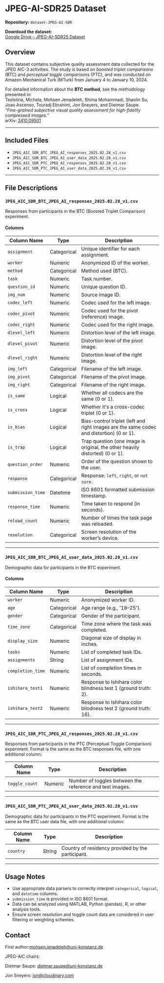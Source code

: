 # JPEG-AI-SDR25 Dataset

**Repository:** `dataset-JPEG-AI-SDR`

**Download the dataset:**  
[Google Drive – JPEG-AI-SDR25 Dataset](https://drive.google.com/file/d/19P_avUx-wVPyqTS2efFgVc0tbWQ7viVO/view?usp=sharing)

## Overview

This dataset contains subjective quality assessment data collected for the JPEG AIC-3 activities. The study is based on *boosted triplet comparisons* (BTC) and *perceptual toggle comparisons* (PTC), and was conducted on Amazon Mechanical Turk (MTurk) from January 4 to January 10, 2024.

For detailed information about the **BTC method**, see the methodology presented in:  
Testolina, Michela, Mohsen Jenadeleh, Shima Mohammadi, Shaolin Su, Joao Ascenso, Touradj Ebrahimi, Jon Sneyers, and Dietmar Saupe.  
*"Fine-grained subjective visual quality assessment for high-fidelity compressed images."*  
arXiv: [2410.09501](https://arxiv.org/pdf/2410.09501)

---

## Included Files

- `JPEG_AIC_SDR_BTC_JPEG_AI_responses_2025.02.28_v1.csv`
- `JPEG_AIC_SDR_BTC_JPEG_AI_user_data_2025.02.28_v1.csv`
- `JPEG_AIC_SDR_PTC_JPEG_AI_responses_2025.02.28_v1.csv`
- `JPEG_AIC_SDR_PTC_JPEG_AI_user_data_2025.02.28_v1.csv`

---

## File Descriptions

### `JPEG_AIC_SDR_BTC_JPEG_AI_responses_2025.02.28_v1.csv`

Responses from participants in the BTC (Boosted Triplet Comparison) experiment.

#### Columns

| Column Name       | Type        | Description                                                                                      |
|-------------------|-------------|--------------------------------------------------------------------------------------------------|
| `assignment`      | Categorical | Unique identifier for each assignment.                                                          |
| `worker`          | Numeric     | Anonymized ID of the worker.                                                                    |
| `method`          | Categorical | Method used (BTC).                                                                              |
| `task`            | Numeric     | Task number.                                                                                     |
| `question_id`     | Numeric     | Unique question ID.                                                                             |
| `img_num`         | Numeric     | Source image ID.                                                                                |
| `codec_left`      | Numeric     | Codec used for the left image.                                                                  |
| `codec_pivot`     | Numeric     | Codec used for the pivot (reference) image.                                                     |
| `codec_right`     | Numeric     | Codec used for the right image.                                                                 |
| `dlevel_left`     | Numeric     | Distortion level of the left image.                                                             |
| `dlevel_pivot`    | Numeric     | Distortion level of the pivot image.                                                            |
| `dlevel_right`    | Numeric     | Distortion level of the right image.                                                            |
| `img_left`        | Categorical | Filename of the left image.                                                                     |
| `img_pivot`       | Categorical | Filename of the pivot image.                                                                    |
| `img_right`       | Categorical | Filename of the right image.                                                                    |
| `is_same`         | Logical     | Whether all codecs are the same (0 or 1).                                                       |
| `is_cross`        | Logical     | Whether it's a cross-codec triplet (0 or 1).                                                    |
| `is_bias`         | Logical     | Bias-control triplet (left and right images are the same codec and distortion) (0 or 1).       |
| `is_trap`         | Logical     | Trap question (one image is original, the other heavily distorted) (0 or 1).                   |
| `question_order`  | Numeric     | Order of the question shown to the user.                                                        |
| `response`        | Categorical | Response: `left`, `right`, or `not sure`.                                                       |
| `submission_time` | Datetime    | ISO 8601 formatted submission timestamp.                                                        |
| `response_time`   | Numeric     | Time taken to respond (in seconds).                                                             |
| `reload_count`    | Numeric     | Number of times the task page was reloaded.                                                     |
| `resolution`      | Categorical | Screen resolution of the worker’s device.                                                      |

---

### `JPEG_AIC_SDR_BTC_JPEG_AI_user_data_2025.02.28_v1.csv`

Demographic data for participants in the BTC experiment.

#### Columns

| Column Name       | Type        | Description                                                                                      |
|-------------------|-------------|--------------------------------------------------------------------------------------------------|
| `worker`          | Numeric     | Anonymized worker ID.                                                                            |
| `age`             | Categorical | Age range (e.g., '18–25').                                                                       |
| `gender`          | Categorical | Gender of the participant.                                                                       |
| `time_zone`       | Categorical | Time zone where the task was completed.                                                          |
| `display_size`    | Numeric     | Diagonal size of display in inches.                                                              |
| `tasks`           | Numeric     | List of completed task IDs.                                                                      |
| `assignments`     | String      | List of assignment IDs.                                                                          |
| `completion_time` | Numeric     | List of completion times in seconds.                                                             |
| `ishihara_test1`  | Numeric     | Response to Ishihara color blindness test 1 (ground truth: 2).                                   |
| `ishihara_test2`  | Numeric     | Response to Ishihara color blindness test 2 (ground truth: 16).                                  |

---

### `JPEG_AIC_SDR_PTC_JPEG_AI_responses_2025.02.28_v1.csv`

Responses from participants in the PTC (Perceptual Toggle Comparison) experiment. Format is the same as the BTC responses file, with one additional column:

| Column Name     | Type      | Description                                                    |
|-----------------|-----------|----------------------------------------------------------------|
| `toggle_count`  | Numeric   | Number of toggles between the reference and test images.       |

---

### `JPEG_AIC_SDR_PTC_JPEG_AI_user_data_2025.02.28_v1.csv`

Demographic data for participants in the PTC experiment. Format is the same as the BTC user data file, with one additional column:

| Column Name     | Type      | Description                                                    |
|-----------------|-----------|----------------------------------------------------------------|
| `country`       | String    | Country of residency provided by the participant.              |
---

## Usage Notes

- Use appropriate data parsers to correctly interpret `categorical`, `logical`, and `datetime` columns.
- `submission_time` is provided in ISO 8601 format.
- Data can be analyzed using MATLAB, Python (pandas), R, or other analysis tools.
- Ensure screen resolution and toggle count data are considered in user filtering or weighting schemes.

## Contact
First author:mohsen.jenadeleh@uni-konstanz.de


JPEG-AIC chairs:

Dietmar Saupe: dietmar.saupe@uni-konstanz.de

Jon Sneyers: jon@cloudinary.com
